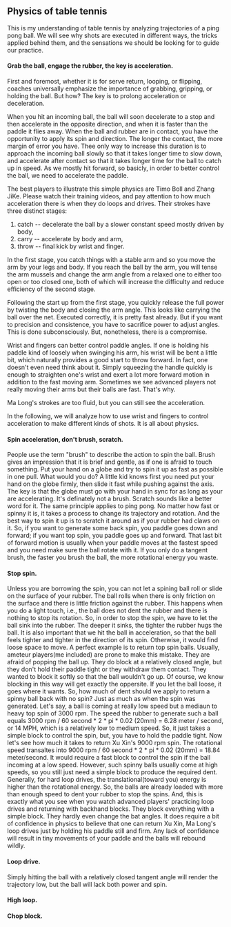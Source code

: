 ## Physics of table tennis

This is my understanding of table tennis by analyzing trajectories of a ping pong ball. We will see why shots are executed in different ways, the tricks applied behind them, and the sensations we should be looking for to guide our practice. 

#### Grab the ball, engage the rubber, the key is acceleration.

First and foremost, whether it is for serve return, looping, or flipping, coaches universally emphasize the importance of grabbing, gripping, or holding the ball. But how? The key is to prolong acceleration or deceleration.

When you hit an incoming ball, the ball will soon decelerate to a stop and then accelerate in the opposite direction, and when it is faster than the paddle it flies away. When the ball and rubber are in contact, you have the opportunity to apply its spin and direction. The longer the contact, the more margin of error you have. Thee only way to increase this duration is to approach the incoming ball slowly so that it takes longer time to slow down, and accelerate after contact so that it takes longer time for the ball to catch up in speed. As we mostly hit forward, so basicly, in order to better control the ball, we need to accelerate the paddle. 

The best players to illustrate this simple physics are Timo Boll and Zhang JiKe. Please watch their training videos, and pay attention to how much acceleration there is when they do loops and drives. Their strokes have three distinct stages: 

1. catch -- decelerate the ball by a slower constant speed mostly driven by body, 
2. carry -- accelerate by body and arm, 
3. throw -- final kick by wrist and finger.

In the first stage, you catch things with a stable arm and so you move the arm by your legs and body. If you reach the ball by the arm, you will tense the arm mussels and change the arm angle from a relaxed one to either too open or too closed one, both of which will  increase the difficulty and reduce efficiency of the second stage. 

Following the start up from the first stage, you quickly release the full power by twisting the body and closing the arm angle. This looks like carrying the ball over the net. Executed correctly, it is pretty fast already. But if you want to precision and consistence, you have to sacrifice power to adjust angles. This is done subconsciously. But, nonetheless, there is a compromise.

Wrist and fingers can better control paddle angles. If one is holding his paddle kind of loosely when swinging his arm, his wrist will be bent a little bit, which naturally provides a good start to throw forward. In fact, one doesn't even need think about it. Simply squeezing the handle quickly is enough to straighten one's wrist and exert a lot more forward motion in addition to the fast moving arm. Sometimes we see advanced players not really moving their arms but their balls are fast. That's why.

Ma Long's strokes are too fluid, but you can still see the acceleration.  

In the following, we will analyze how to use wrist and fingers to control acceleration to make different kinds of shots. It is all about physics.


#### Spin acceleration, don't brush, scratch.
People use the term "brush" to describe the action to spin the ball. Brush gives an impression that it is brief and gentle, as if one is afraid to touch something. Put your hand on a globe and try to spin it up as fast as possible in one pull. What would you do? A little kid knows first you need put your hand on the globe firmly, then slide it fast while pushing against the axis. The key is that the globe must go with your hand in sync for as long as your are accelerating. It's definately not a brush. Scratch sounds like a better word for it. The same principle applies to ping pong. No matter how fast or spinny it is, it takes a process to change its trajectory and rotation. And the best way to spin it up is to scratch it around as if your rubber had claws on it. So, if you want to generate some back spin, you paddle goes down and forward; if you want top spin, you paddle goes up and forward. That last bit of forward motion is usually when your paddle moves at the fastest speed and you need make sure the ball rotate with it. If you only do a tangent brush, the faster you brush the ball, the more rotational energy you waste.


#### Stop spin.
Unless you are borrowing the spin, you can not let a spining ball roll or slide on the surface of your rubber. The ball rolls when there is only friction on the surface and there is little friction against the rubber. This happens when you do a light touch, i.e., the ball does not dent the rubber and there is nothing to stop its rotation. So, in order to stop the spin, we have to let the ball sink into the rubber. The deeper it sinks, the tighter the rubber hugs the ball. It is also important that we hit the ball in acceleration, so that the ball feels tighter and tighter in the direction of its spin. Otherwise, it would find loose space to move. A perfect example is to return top spin balls. Usually, ameteur players(me included) are prone to make this mistake. They are afraid of popping the ball up. They do block at a relatively closed angle, but they don't hold their paddle tight or they withdraw them contact. They wanted to block it softly so that the ball wouldn't go up. Of course, we know blocking in this way will get exactly the oppersite. If you let the ball loose, it goes where it wants. So, how much of dent should we apply to return a spinny ball back with no spin? Just as much as when the spin was generated. Let's say, a ball is coming at really low speed but a mediaun to heavy top spin of 3000 rpm. The speed the rubber to generate such a ball equals 3000 rpm / 60 second * 2 * pi * 0.02 (20mm) = 6.28 meter / second, or 14 MPH, which is a relatively low to medium speed. So, it just takes a simple block to control the spin, but, you have to hold the paddle tight. Now let's see how much it takes to return Xu Xin's 9000 rpm spin. The rotational speed transaltes into 9000 rpm / 60 second * 2 * pi * 0.02 (20mm) = 18.84 meter/second. It would require a fast block to control the spin if the ball incoming at a low speed. However, such spinny balls usually come at high speeds, so you still just need a simple block to produce the required dent. Generally, for hard loop drives, the translational(toward you) energy is higher than the rotational energy. So, the balls are already loaded with more than enough speed to dent your rubber to stop the spins. And, this is exactly what you see when you watch advanced players' practicing loop drives and returning with backhand blocks. They block everything with a simple block. They hardly even change the bat angles. It does require a bit of confidence in physics to believe that one can return Xu Xin, Ma Long's loop drives just by holding his paddle still and firm. Any lack of confidence will result in tiny movements of your paddle and the balls will rebound wildly. 



#### Loop drive.
Simply hitting the ball with a relatively closed tangent angle will render the trajectory low, but the ball will lack both power and spin. 

#### High loop.

#### Chop block.



